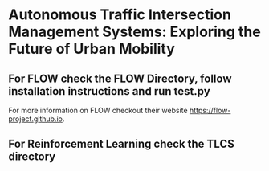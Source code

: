 # Autonomous Traffic Intersection Management Systems: Exploring the Future of Urban Mobility

## For FLOW check the FLOW Directory, follow installation instructions and run test.py

For more information on FLOW checkout their website https://flow-project.github.io.

## For Reinforcement Learning check the TLCS directory